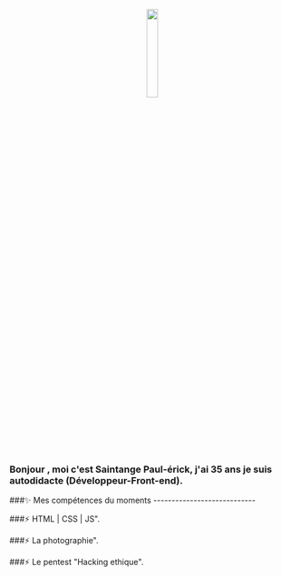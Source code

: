 <p align="center">
<img align="center" width="20%" src="https://user-images.githubusercontent.com/69685245/136256837-6d4778db-1a96-4208-8ba8-f447943db56a.png" />
</p>


###  Bonjour , moi c'est Saintange Paul-érick, j'ai 35 ans je suis autodidacte (Développeur-Front-end).


###✨  Mes compétences du moments
       ----------------------------

###⚡ HTML | CSS | JS". 

###⚡ La photographie". 

###⚡ Le pentest "Hacking ethique". 

<!--

-->

